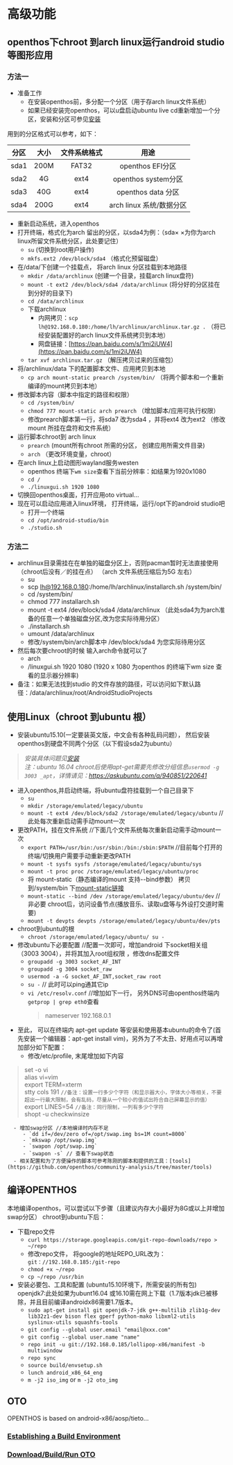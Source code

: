 # 高级功能
## openthos下chroot 到arch linux运行android studio等图形应用
### 方法一
   - 准备工作
      - 在安装openthos前，多分配一个分区（用于存arch linux文件系统）
      - 如果已经安装完openthos，可以u盘启动ubuntu live cd重新增加一个分区，安装和分区可参见[安装](./一.安装.md)

用到的分区格式可以参考，如下：

|分区   |大小   |文件系统格式|用途|
|----|:----:|:-----:|:----:|
|sda1|200M   | FAT32 |openthos EFI分区|
|sda2|4G|ext4|openthos system分区|
|sda3|40G|ext4|openthos data 分区|
|sda4|200G|ext4|arch linux 系统/数据分区|

   - 重新启动系统，进入openthos
   - 打开终端，格式化为arch 留出的分区，以sda4为例：（sda× ×为你为arch linux所留文件系统分区，此处要记住）
      - `su` (切换到root用户操作)
      - `mkfs.ext2 /dev/block/sda4` （格式化预留磁盘）
   - 在/data/下创建一个挂载点， 将arch linux 分区挂载到本地路径
      - `mkdir /data/archlinux` (创建一个目录，挂载arch linux盘符)
      - `mount -t ext2 /dev/block/sda4 /data/archlinux` (将分好的分区挂在到分好的目录下)
      - `cd /data/archlinux`
      - 下载archlinux
         - 内网拷贝：`scp lh@192.168.0.180:/home/lh/archlinux/archlinux.tar.gz .` （将已经安装配置好的arch linux文件系统拷贝到本地）
         - 网盘链接：[https://pan.baidu.com/s/1mi2iUW4](https://pan.baidu.com/s/1mi2iUW4)
      - `tar xvf archlinux.tar.gz` （解压拷贝过来的压缩包）
   - 将/archlinux/data 下的配置脚本文件、应用拷贝到本地
      - `cp arch mount-static prearch /system/bin/` （将两个脚本和一个重新编译的mount拷贝到本地）
   - 修改脚本内容（脚本中指定的路径和权限）
      - `cd /system/bin/`
      - `chmod 777 mount-static arch prearch` （增加脚本/应用可执行权限）
      - 修改prearch脚本第一行，将sda7 改为sda4 ，并将ext4 改为ext2 （修改mount 所挂在盘符和文件系统）
   - 运行脚本chroot到 arch linux
      - `prearch` (mount所有chroot 所需的分区， 创建应用所需文件目录)
      - `arch` （更改环境变量，chroot）
   - 在arch linux上启动图形wayland服务westen
      - openthos 终端下`wm size`查看下当前分辨率：如结果为1920x1080
      - `cd /`
      - `./linuxgui.sh 1920 1080`
   - 切换回openthos桌面，打开应用oto virtual...
   - 现在可以启动应用进入linux环境， 打开终端，运行/opt下的android studio吧
      - 打开一个终端
      - `cd /opt/android-studio/bin`
      - `./studio.sh`
   
### 方法二
   - archlinux目录需挂在在单独的磁盘分区上，否则pacman暂时无法直接使用（chroot后没有／的挂在点）
（arch 文件系统压缩后为5G 左右）
      - su
      - scp lh@192.168.0.180:/home/lh/archlinux/installarch.sh /system/bin/
      - cd /system/bin/
      - chmod 777 installarch.sh
      - mount -t ext4 /dev/block/sda4 /data/archlinux （此处sda4为为arch准备的任意一个单独磁盘分区,改为您实际待用分区）
      - ./installarch.sh
      - umount /data/archlinux
      - 修改/system/bin/arch脚本中 /dev/block/sda4 为您实际待用分区
   - 然后每次要chroot的时候 输入arch命令就可以了
      - arch
      - /linuxgui.sh 1920 1080  (1920 x 1080 为openthos 的终端下wm size 查看的显示器分辨率)
   - 备注：如果无法找到studio 的文件存放的路径，可以访问如下默认路径：/data/archlinux/root/AndroidStudioProjects
   
## 使用Linux（chroot 到ubuntu 根）
   - 安装ubuntu15.10(一定要装英文版，中文会有各种乱码问题）， 然后安装openthos到硬盘不同两个分区（以下假设sda2为ubuntu）   
   > _安装具体问题见[安装](/home/gordon/data/iso/tmp)_   
   > _注：ubuntu 16.04 chroot后使用apt-get需要先修改分组信息```usermod -g 3003 _apt```，详情请见：https://askubuntu.com/a/940851/220641_
   - 进入openthos,并启动终端，将ubuntu盘符挂载到一个自己目录下
      - `su`
      - `mkdir /storage/emulated/legacy/ubuntu`
      - `mount -t ext4 /dev/block/sda2 /storage/emulated/legacy/ubuntu` //此处每次重新启动需手动mount一次
   - 更改PATH，挂在文件系统  //下面几个文件系统每次重新启动需手动mount一次
      - `export PATH=/usr/bin:/usr/sbin:/bin:/sbin:$PATH` //目前每个打开的终端/切换用户需要手动重新更改PATH
      - `mount -t sysfs sysfs /storage/emulated/legacy/ubuntu/sys`
      - `mount -t proc proc /storage/emulated/legacy/ubuntu/proc`
      - 将 mount-static（静态编译的mount 支持--bind参数） 拷贝到/system/bin 下[mount-static链接](https://github.com/openthos/community-analysis/tree/master/tools)
      - `mount-static --bind /dev /storage/emulated/legacy/ubuntu/dev`  //非必要 chroot后，访问设备节点(播放音乐、读取u盘等与外设打交道时需要)
      - `mount -t devpts devpts /storage/emulated/legacy/ubuntu/dev/pts`
   - chroot到ubuntu的根
      - `chroot /storage/emulated/legacy/ubuntu/ su -`
   - 修改ubuntu下必要配置 //配置一次即可，增加android 下socket相关组（3003 3004），并将其加入root组权限  ，修改dns配置文件
      - `groupadd -g 3003 socket_AF_INT`
      - `groupadd -g 3004 socket_raw`
      - `usermod -a -G socket_AF_INT,socket_raw root`
      - `su -`&#160;// 此时可以ping通其它ip
      - `vi /etc/resolv.conf` //增加如下一行， 另外DNS可由openthos终端内 `getprop | grep eth0`查看   
        > nameserver 192.168.0.1   
   - 至此， 可以在终端内 apt-get update 等安装和使用基本ubuntu的命令了(首先安装一个编辑器：apt-get install vim)，另外为了不太丑、好用点可以再增加部分如下配置：
      - 修改/etc/profile, 末尾增加如下内容
> set -o vi  
> alias vi=vim  
> export TERM=xterm  
> stty cols 191   `//备注：设置一行多少个字符（和显示器大小，字体大小等相关，不要超出一行最大限制，会有乱码，尽量从一个较小的值试出符合自己屏幕显示的值）`  
> export LINES=54   `//备注：同行限制，一列有多少个字符`  
> shopt -u checkwinsize   
   
      - 增加swap分区 //本地编译时内存不足
         - `dd if=/dev/zero of=/opt/swap.img bs=1M count=8000`
         - `mkswap /opt/swap.img`
         - `swapon /opt/swap.img` 
         - `swapon -s` // 查看下swap状态
      - 相关配置和为了方便操作的脚本可参考陈刚的脚本和提供的工具：[tools](https://github.com/openthos/community-analysis/tree/master/tools)   

## 编译OPENTHOS

本地编译openthos，可以尝试以下步骤（且建议内存大小最好为8G或以上并增加swap分区）
chroot到ubuntu下后：  

   - 下载repo文件  
      - `curl https://storage.googleapis.com/git-repo-downloads/repo > ~/repo`
      - 修改repo文件， 将google的地址REPO_URL改为：`git：//192.168.0.185:/git-repo`
      - `chmod +x ~/repo`
      - `cp ~/repo /usr/bin`
   - 安装必要包、工具和配置 (ubuntu15.10环境下，所需安装的所有包)   
     openjdk7:此处如果为ubunt16.04 或16.10需在网上下载（1.7版本jdk已被移除，并且目前编译androidx86需要1.7版本。
      - `sudo apt-get install git openjdk-7-jdk g++-multilib zlib1g-dev lib32z1-dev bison flex gperf python-mako libxml2-utils syslinux-utils squashfs-tools`
      - `git config --global user.email "email@xxx.com" `
      - `git config --global user.name "name" `
      - `repo init -u git://192.168.0.185/lollipop-x86/manifest -b multiwindow`
      - `repo sync`
      - `source build/envsetup.sh`
      - `lunch android_x86_64_eng`
      - `m -j2 iso_img`  or `m -j2 oto_img`
   
## OTO
OPENTHOS is based on android-x86/aosp/tieto...

### [Establishing a Build Environment](http://source.android.com/source/initializing.html)

### [Download/Build/Run OTO](https://github.com/openthos/userguide-analysis/wiki/Download_Build_Run_OTO)
